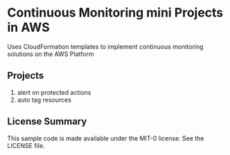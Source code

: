 # Continuous Monitoring mini Projects in AWS

Uses CloudFormation templates to implement continuous monitoring solutions on the AWS Platform

## Projects
1. alert on protected actions
2. auto tag resources

## License Summary

This sample code is made available under the MIT-0 license. See the LICENSE file.